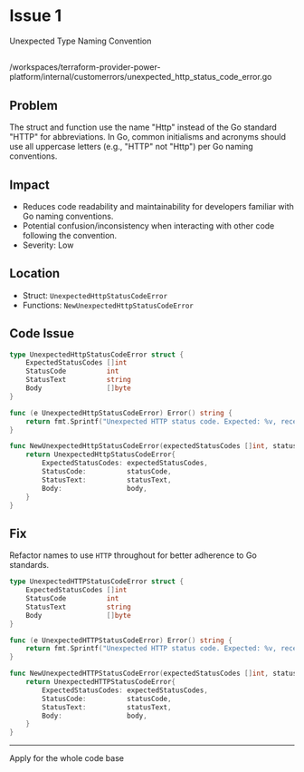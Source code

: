 # Issue 1

Unexpected Type Naming Convention

##

/workspaces/terraform-provider-power-platform/internal/customerrors/unexpected_http_status_code_error.go

## Problem

The struct and function use the name "Http" instead of the Go standard "HTTP" for abbreviations. In Go, common initialisms and acronyms should use all uppercase letters (e.g., "HTTP" not "Http") per Go naming conventions.

## Impact

- Reduces code readability and maintainability for developers familiar with Go naming conventions.
- Potential confusion/inconsistency when interacting with other code following the convention.
- Severity: Low

## Location

- Struct: `UnexpectedHttpStatusCodeError`
- Functions: `NewUnexpectedHttpStatusCodeError`

## Code Issue

```go
type UnexpectedHttpStatusCodeError struct {
	ExpectedStatusCodes []int
	StatusCode          int
	StatusText          string
	Body                []byte
}

func (e UnexpectedHttpStatusCodeError) Error() string {
	return fmt.Sprintf("Unexpected HTTP status code. Expected: %v, received: [%d] %s | %s", e.ExpectedStatusCodes, e.StatusCode, e.StatusText, e.Body)
}

func NewUnexpectedHttpStatusCodeError(expectedStatusCodes []int, statusCode int, statusText string, body []byte) error {
	return UnexpectedHttpStatusCodeError{
		ExpectedStatusCodes: expectedStatusCodes,
		StatusCode:          statusCode,
		StatusText:          statusText,
		Body:                body,
	}
}
```

## Fix

Refactor names to use `HTTP` throughout for better adherence to Go standards.

```go
type UnexpectedHTTPStatusCodeError struct {
	ExpectedStatusCodes []int
	StatusCode          int
	StatusText          string
	Body                []byte
}

func (e UnexpectedHTTPStatusCodeError) Error() string {
	return fmt.Sprintf("Unexpected HTTP status code. Expected: %v, received: [%d] %s | %s", e.ExpectedStatusCodes, e.StatusCode, e.StatusText, e.Body)
}

func NewUnexpectedHTTPStatusCodeError(expectedStatusCodes []int, statusCode int, statusText string, body []byte) error {
	return UnexpectedHTTPStatusCodeError{
		ExpectedStatusCodes: expectedStatusCodes,
		StatusCode:          statusCode,
		StatusText:          statusText,
		Body:                body,
	}
}
```
---
 
Apply for the whole code base
